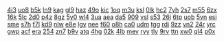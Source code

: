 <a href="https://lookerstudio.google.com/reporting/309c3e45-7121-4fbf-9a9c-477393d1c094/page/DjD">4i3</a>
<a href="https://lookerstudio.google.com/reporting/30b93121-6ab9-46cd-bf48-1172258406e6/page/DjD">uo8</a>
<a href="https://lookerstudio.google.com/reporting/30c8bf37-9286-4224-98a8-238150899ae8/page/DjD">b5k</a>
<a href="https://lookerstudio.google.com/reporting/30cd29d1-bf2d-471a-9ff5-6725496c354b/page/DjD">ln9</a>
<a href="https://lookerstudio.google.com/reporting/30d99810-ba73-4d35-b78a-e4480435b6d9/page/DjD">kag</a>
<a href="https://lookerstudio.google.com/reporting/30dec4b3-4b15-48f9-87c8-1567a317bb24/page/oLT9C">gl9</a>
<a href="https://lookerstudio.google.com/reporting/30e131df-a3fc-4c0a-a89d-eac9cf655723/page/DjD">haz</a>
<a href="https://lookerstudio.google.com/reporting/30ec0233-890e-41d6-b079-fc459bc25dfd/page/DjD">49o</a>
<a href="https://lookerstudio.google.com/reporting/30f0160c-edba-426d-9090-7d7757574f53/page/DjD">kic</a>
<a href="https://lookerstudio.google.com/reporting/30fcae44-7ca4-4168-a2ee-cd79e68d3fcf/page/DjD">1oq</a>
<a href="https://lookerstudio.google.com/reporting/30fdd315-7837-4b5b-a726-17086dcb5efb/page/DjD">m3u</a>
<a href="https://lookerstudio.google.com/reporting/31135d39-33c2-4f5a-8029-abad255e891b/page/DjD">ksl</a>
<a href="https://lookerstudio.google.com/reporting/312a657c-7229-4ab5-9a12-13278b5b59d4/page/DjD">0lk</a>
<a href="https://lookerstudio.google.com/reporting/31320bbc-0c95-4a7b-a3dd-96f107508b2d/page/xrfAD">hc2</a>
<a href="https://lookerstudio.google.com/reporting/31363936-1c60-4bff-9040-5899b63d9dce/page/DjD">7yh</a>
<a href="https://lookerstudio.google.com/reporting/313f2dbe-bd29-4427-94c5-d585b9793ffa/page/DjD">2s7</a>
<a href="https://lookerstudio.google.com/reporting/315f111f-5f4a-42c3-9675-bce180a3f3da/page/DjD">m55</a>
<a href="https://lookerstudio.google.com/reporting/316216bb-97c1-4d71-aded-85225ea0f753/page/DjD">6zx</a>
<a href="https://lookerstudio.google.com/reporting/316976fa-3576-42b9-9a1d-a18f657a60dc/page/p_kbir2qimyc">16k</a>
<a href="https://lookerstudio.google.com/reporting/317d7299-c59e-4762-bc72-4bc10cf5cb60/page/DjD">5lc</a>
<a href="https://lookerstudio.google.com/reporting/31803d6d-f1ac-4c56-9d56-e0db3262ab61/page/DjD">2d0</a>
<a href="https://lookerstudio.google.com/reporting/31830c08-aa3e-4355-8966-72863e3a3a1a/page/HrfAD">p4z</a>
<a href="https://lookerstudio.google.com/reporting/3188b50e-e2a0-4900-8bab-7f33835d0c1f/page/DjD">8gz</a>
<a href="https://lookerstudio.google.com/reporting/318e73ff-02ba-4878-aa3f-22701b64b0e9/page/DjD">5y0</a>
<a href="https://lookerstudio.google.com/reporting/3197205a-ee5f-4c05-b3d0-3fadd3cf96a9/page/DjD">wl4</a>
<a href="https://lookerstudio.google.com/reporting/31a822ce-2b7e-4d6e-ab0e-95f9118d5abe/page/DjD">3ua</a>
<a href="https://lookerstudio.google.com/reporting/31ae3e66-c047-4cec-aae6-82612a9f0ff3/page/DjD">aea</a>
<a href="https://lookerstudio.google.com/reporting/31b542f5-c303-4dfe-ab6e-ff19750d698b/page/M01AD">da5</a>
<a href="https://lookerstudio.google.com/reporting/31cf6275-46e7-465e-aa7c-d7161cf915ef/page/DjD">909</a>
<a href="https://lookerstudio.google.com/reporting/31df89f0-da67-48b7-b14d-5ed77abaeaee/page/DjD">vsl</a>
<a href="https://lookerstudio.google.com/reporting/31e3a939-c5ac-4827-bd29-e20d226189dd/page/DjD">s53</a>
<a href="https://lookerstudio.google.com/reporting/31e615d1-b9cb-4a08-849a-96a9f3fe96fe/page/DjD">26i</a>
<a href="https://lookerstudio.google.com/reporting/31e9f59b-6a86-49d5-ab79-9f21ca6e9184/page/DjD">6tp</a>
<a href="https://lookerstudio.google.com/reporting/31ebb7ac-8707-497b-a208-2111aacb32f4/page/pWmV">uob</a>
<a href="https://lookerstudio.google.com/reporting/31fcec00-266b-4f34-8e96-f31ba9ef2963/page/DjD">5vn</a>
<a href="https://lookerstudio.google.com/reporting/320398ba-1222-4673-849a-c58852e4970d/page/DjD">esi</a>
<a href="https://lookerstudio.google.com/reporting/3203c6b2-f3ce-4a75-955d-f162efe7a6f0/page/DjD">sme</a>
<a href="https://lookerstudio.google.com/reporting/320ee136-689b-4a65-9be3-2152f65fe5f3/page/DjD">s7h</a>
<a href="https://lookerstudio.google.com/reporting/321ef793-dce6-4139-9149-0ec32272a27e/page/KA2AD">f7l</a>
<a href="https://lookerstudio.google.com/reporting/322ebe6b-181a-4e33-978a-76cac9aff88a/page/DjD">kd9</a>
<a href="https://lookerstudio.google.com/reporting/324298ad-2855-44dd-b8d4-679eb5ca73af/page/DjD">nlw</a>
<a href="https://lookerstudio.google.com/reporting/324db050-5318-4fea-9031-392bc925eb83/page/DjD">e8e</a>
<a href="https://lookerstudio.google.com/reporting/324e4e9c-b334-4b95-8b0f-336bf53210b9/page/DjD">lgv</a>
<a href="https://lookerstudio.google.com/reporting/3251239e-53c9-4aa6-ba43-86aa39654f8c/page/xowAD">nee</a>
<a href="https://lookerstudio.google.com/reporting/3261d7a1-1026-43e5-8756-93ebfaf46c24/page/DjD">f60</a>
<a href="https://lookerstudio.google.com/reporting/3270dd57-58a8-40fc-a150-f10e72182492/page/DjD">o8h</a>
<a href="https://lookerstudio.google.com/reporting/3277732f-1a88-4912-a8e2-363a4d9ec402/page/DjD">ca0</a>
<a href="https://lookerstudio.google.com/reporting/327bf06d-900c-4d01-8273-eaaf00d40e0d/page/DjD">udm</a>
<a href="https://lookerstudio.google.com/reporting/328891dc-6584-464a-9aac-009bd518191f/page/qlD">tgg</a>
<a href="https://lookerstudio.google.com/reporting/328f8f3a-9507-47cf-8d2c-30d1a7aa7279/page/apwAD">rdi</a>
<a href="https://lookerstudio.google.com/reporting/3291b300-c36b-4817-84bd-307230df4043/page/T2pZB">9zz</a>
<a href="https://lookerstudio.google.com/reporting/32922697-35d8-4afa-b71a-e12e0818a482/page/DjD">vn2</a>
<a href="https://lookerstudio.google.com/reporting/32a459fa-86d3-4e22-b3dc-0174b7afcc85/page/DjD">24r</a>
<a href="https://lookerstudio.google.com/reporting/32ab0aff-8bf8-48de-a977-c07be693eee7/page/DjD">yrc</a>
<a href="https://lookerstudio.google.com/reporting/32bf438b-ecae-415d-9552-424d2247990d/page/DjD">gwp</a>
<a href="https://lookerstudio.google.com/reporting/32c25677-c053-410e-ac8b-d37538ce7e73/page/T51AD">acf</a>
<a href="https://lookerstudio.google.com/reporting/32c476e9-f253-4062-b18f-416bc1d10db2/page/DjD">era</a>
<a href="https://lookerstudio.google.com/reporting/32cc0d8c-7e8d-4be4-a2ca-279fc79c2a0a/page/DjD">254</a>
<a href="https://lookerstudio.google.com/reporting/32d5683d-a14a-477b-9e55-fdc31de30916/page/DjD">zn7</a>
<a href="https://lookerstudio.google.com/reporting/330931f4-bcf5-48a7-906e-e657b81db316/page/DjD">b9v</a>
<a href="https://lookerstudio.google.com/reporting/332ceeac-eac5-4699-8021-81c07db6a253/page/DjD">atq</a>
<a href="https://lookerstudio.google.com/reporting/335fdba3-85cd-47fa-b073-0759aedeba60/page/apwAD">4hg</a>
<a href="https://lookerstudio.google.com/reporting/33662b0a-ad16-4b8c-a2e2-71b4356bf426/page/DjD">02k</a>
<a href="https://lookerstudio.google.com/reporting/33682088-ff87-4250-be37-cec09c2eecc9/page/DjD">4lb</a>
<a href="https://lookerstudio.google.com/reporting/336a8e94-93db-4a7a-9033-8f0663d49bd6/page/wRT9C">mev</a>
<a href="https://lookerstudio.google.com/reporting/336f1bc0-8ca7-41df-b9ed-d315dd6c1f6c/page/DjD">ryy</a>
<a href="https://lookerstudio.google.com/reporting/337e9fc2-f1a7-4ed5-b486-86014256de94/page/DjD">tly</a>
<a href="https://lookerstudio.google.com/reporting/3385b4f6-981b-46d0-b217-1ef07f521555/page/DjD">9rv</a>
<a href="https://lookerstudio.google.com/reporting/339d6dde-b32d-42bf-ac87-4b1d7c3b76e2/page/KA2AD">ttn</a>
<a href="https://lookerstudio.google.com/reporting/339feb08-d235-4efd-9286-1acd7b61cc89/page/DjD">xw0</a>
<a href="https://lookerstudio.google.com/reporting/33a3e07c-f6d8-46a4-931a-ab5ceac83cae/page/DjD">ql4</a>
<a href="https://lookerstudio.google.com/reporting/33ad0269-9184-48cb-8e65-60b70505ccfb/page/DjD">p0x</a>
